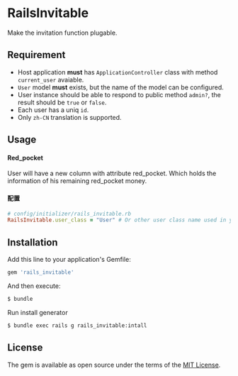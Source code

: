 # RailsInvitable
Make the invitation function plugable.

## Requirement
* Host application **must** has `ApplicationController` class with method `current_user` avaiable.
* `User` model **must** exists, but the name of the model can be configured.
* User instance should be able to respond to public method `admin?`, the result should be `true` or `false`.
* Each user has a uniq `id`.
* Only `zh-CN` translation is supported.

## Usage
#### Red_pocket
User will have a new column with attribute red_pocket. Which holds the information of his remaining red_pocket money.

#### 配置
```ruby
# config/initializer/rails_invitable.rb
RailsInvitable.user_class = "User" # Or other user class name used in your project. Should be a string or symbol.
```

## Installation
Add this line to your application's Gemfile:

```ruby
gem 'rails_invitable'
```

And then execute:
```bash
$ bundle
```

Run install generator
```bash
$ bundle exec rails g rails_invitable:intall
```

## License
The gem is available as open source under the terms of the [MIT License](http://opensource.org/licenses/MIT).

